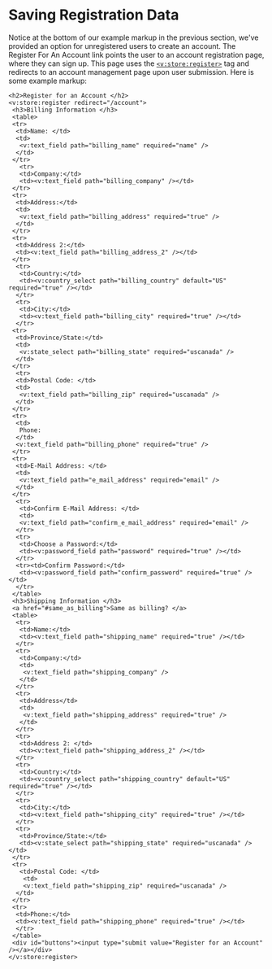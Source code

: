 # Saving Registration Data

Notice at the bottom of our example markup in the previous section,
we've provided an option for unregistered users to create an account.
The Register For An Account link points the user to an account
registration page, where they can sign up. This page uses the
[`<v:store:register>`](#v_store_register) tag and redirects to an
account management page upon user submission. Here is some example
markup:

    <h2>Register for an Account </h2>
    <v:store:register redirect="/account">
     <h3>Billing Information </h3>
     <table>
     <tr>
      <td>Name: </td>
      <td>
       <v:text_field path="billing_name" required="name" />
      </td>
     </tr>
       <tr>
       <td>Company:</td>
       <td><v:text_field path="billing_company" /></td>
     </tr>
     <tr>
      <td>Address:</td>
      <td>
       <v:text_field path="billing_address" required="true" />
      </td>
     </tr>
     <tr>
      <td>Address 2:</td>
      <td><v:text_field path="billing_address_2" /></td>
     </tr>
      <tr>
       <td>Country:</td>
       <td><v:country_select path="billing_country" default="US" required="true" /></td>
      </tr>
      <tr>
       <td>City:</td>
       <td><v:text_field path="billing_city" required="true" /></td>
      </tr>
     <tr>
      <td>Province/State:</td>
      <td>
       <v:state_select path="billing_state" required="uscanada" />
      </td>
     </tr>
      <tr>
      <td>Postal Code: </td>
      <td>
       <v:text_field path="billing_zip" required="uscanada" />
      </td>
     </tr>
     <tr>
      <td>
       Phone: 
      </td>
      <v:text_field path="billing_phone" required="true" />
     </tr>
     <tr>
      <td>E-Mail Address: </td>
      <td>
       <v:text_field path="e_mail_address" required="email" />
      </td>
     </tr>
      <tr>
       <td>Confirm E-Mail Address: </td>
       <td>
       <v:text_field path="confirm_e_mail_address" required="email" />
      </tr>
      <tr>
       <td>Choose a Password:</td>
       <td><v:password_field path="password" required="true" /></td>
      </tr>
      <tr><td>Confirm Password:</td>
       <td><v:password_field path="confirm_password" required="true" /></td>
      </tr>
     </table>
     <h3>Shipping Information </h3>
     <a href="#same_as_billing">Same as billing? </a>
     <table>
      <tr>
       <td>Name:</td>
       <td><v:text_field path="shipping_name" required="true" /></td>
      </tr>
      <tr>
       <td>Company:</td>
       <td>
        <v:text_field path="shipping_company" />
       </td>
      </tr>
      <tr>
       <td>Address</td>
       <td>
        <v:text_field path="shipping_address" required="true" />
       </td>
      </tr>
      <tr>
       <td>Address 2: </td>
       <td><v:text_field path="shipping_address_2" /></td>
      </tr>
      <tr>
       <td>Country:</td>
       <td><v:country_select path="shipping_country" default="US" required="true" /></td>
      </tr>
      <tr>
       <td>City:</td>
       <td><v:text_field path="shipping_city" required="true" /></td>
      </tr>
      <tr>
       <td>Province/State:</td>
       <td><v:state_select path="shipping_state" required="uscanada" /></td>
     </tr>
     <tr>
       <td>Postal Code: </td>
        <td>
        <v:text_field path="shipping_zip" required="uscanada" />
      </td>
     </tr>
     <tr>
      <td>Phone:</td>
      <td><v:text_field path="shipping_phone" required="true" /></td>
      </tr>
     </table>
     <div id="buttons"><input type="submit value="Register for an Account" /></a></div>
    </v:store:register>
